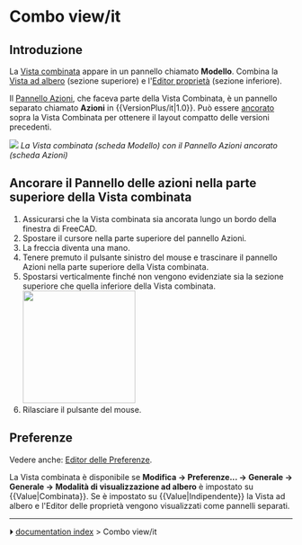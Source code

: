 # Combo view/it
## Introduzione

La [Vista combinata](Combo_view/it.md) appare in un pannello chiamato **Modello**. Combina la [Vista ad albero](Tree_view/it.md) (sezione superiore) e l\'[Editor proprietà](Property_editor/it.md) (sezione inferiore).

Il [Pannello Azioni](Task_panel/it.md), che faceva parte della Vista Combinata, è un pannello separato chiamato **Azioni** in {{VersionPlus/it|1.0}}. Può essere [ancorato](#Ancorare_il_Pannello_delle_azioni_nella_parte_superiore_della_Vista_combinata.md) sopra la Vista Combinata per ottenere il layout compatto delle versioni precedenti.

![](images/Combo_View_Example.png ) 
*La Vista combinata (scheda Modello) con il Pannello Azioni ancorato (scheda Azioni)*



## Ancorare il Pannello delle azioni nella parte superiore della Vista combinata 

1.  Assicurarsi che la Vista combinata sia ancorata lungo un bordo della finestra di FreeCAD.
2.  Spostare il cursore nella parte superiore del pannello Azioni.
3.  La freccia diventa una mano.
4.  Tenere premuto il pulsante sinistro del mouse e trascinare il pannello Azioni nella parte superiore della Vista combinata.
5.  Spostarsi verticalmente finché non vengono evidenziate sia la sezione superiore che quella inferiore della Vista combinata.
    <img alt="" src=images/Tasks_Dockable.png  style="width:200px;">
6.  Rilasciare il pulsante del mouse.



## Preferenze

Vedere anche: [Editor delle Preferenze](Preferences_Editor/it.md).

La Vista combinata è disponibile se **Modifica → Preferenze... → Generale → Generale → Modalità di visualizzazione ad albero** è impostato su {{Value|Combinata}}. Se è impostato su {{Value|Indipendente}} la Vista ad albero e l\'Editor delle proprietà vengono visualizzati come pannelli separati.



---
⏵ [documentation index](../README.md) > Combo view/it
